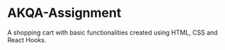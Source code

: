 # AKQA-Assignment
A shopping cart with basic functionalities created using HTML, CSS and React Hooks.



